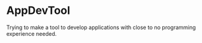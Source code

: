 # AppDevTool
Trying to make a tool to develop applications with close to no programming experience needed.
